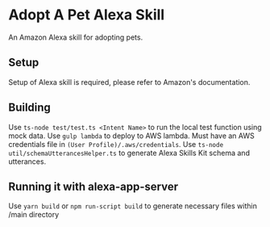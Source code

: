 # Adopt A Pet Alexa Skill
An Amazon Alexa skill for adopting pets.

## Setup
Setup of Alexa skill is required, please refer to Amazon's documentation.

## Building
Use `ts-node test/test.ts <Intent Name>` to run the local test function using mock data.
Use `gulp lambda` to deploy to AWS lambda.  Must have an AWS credentials file in `(User Profile)/.aws/credentials`.
Use `ts-node util/schemaUtterancesHelper.ts` to generate Alexa Skills Kit schema and utterances.
## Running it with alexa-app-server
Use `yarn build` or `npm run-script build` to generate necessary files within /main directory